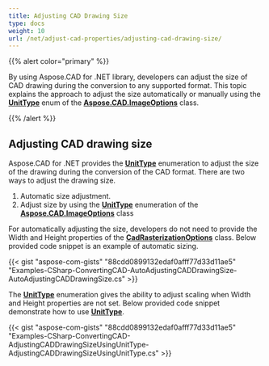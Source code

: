 ```yaml
---
title: Adjusting CAD Drawing Size
type: docs
weight: 10
url: /net/adjust-cad-properties/adjusting-cad-drawing-size/
---
```


{{% alert color="primary" %}}

By using Aspose.CAD for .NET library, developers can adjust the size of CAD drawing during the conversion to any supported format. This topic explains the approach to adjust the size automatically or manually using the [**UnitType**](https://reference.aspose.com/cad/net/aspose.cad.imageoptions/unittype) enum of the [**Aspose.CAD.ImageOptions**](https://reference.aspose.com/cad/net/aspose.cad.imageoptions) class.

{{% /alert %}}

## **Adjusting CAD drawing size**

Aspose.CAD for .NET provides the [**UnitType**](https://reference.aspose.com/cad/net/aspose.cad.imageoptions/unittype) enumeration to adjust the size of the drawing during the conversion of the CAD format. There are two ways to adjust the drawing size.

1. Automatic size adjustment.
1. Adjust size by using the [**UnitType**](https://reference.aspose.com/cad/net/aspose.cad.imageoptions/unittype) enumeration of the [**Aspose.CAD.ImageOptions**](https://reference.aspose.com/cad/net/aspose.cad.imageoptions) class

For automatically adjusting the size, developers do not need to provide the Width and Height properties of the [**CadRasterizationOptions**](https://reference.aspose.com/cad/net/aspose.cad.imageoptions/cadrasterizationoptions/properties/index) class. Below provided code snippet is an example of automatic sizing.

{{< gist "aspose-com-gists" "88cdd0899132edaf0afff77d33d11ae5" "Examples-CSharp-ConvertingCAD-AutoAdjustingCADDrawingSize-AutoAdjustingCADDrawingSize.cs" >}}

The [**UnitType**](https://reference.aspose.com/cad/net/aspose.cad.imageoptions/unittype) enumeration gives the ability to adjust scaling when Width and Height properties are not set. Below provided code snippet demonstrate how to use [**UnitType**](https://reference.aspose.com/cad/net/aspose.cad.imageoptions/unittype).

{{< gist "aspose-com-gists" "88cdd0899132edaf0afff77d33d11ae5" "Examples-CSharp-ConvertingCAD-AdjustingCADDrawingSizeUsingUnitType-AdjustingCADDrawingSizeUsingUnitType.cs" >}}
